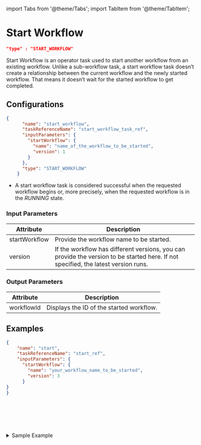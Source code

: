 import Tabs from '@theme/Tabs';
import TabItem from '@theme/TabItem';

# Start Workflow

```json
"type" : "START_WORKFLOW"
```

Start Workflow is an operator task used to start another workflow from an existing workflow. Unlike a sub-workflow task, a start workflow task doesn’t create a relationship between the current workflow and the newly started workflow. That means it doesn’t wait for the started workflow to get completed.

## Configurations​

```json
{
      "name": "start_workflow",
      "taskReferenceName": "start_workflow_task_ref",
      "inputParameters": {
        "startWorkflow": {
          "name": "name_of_the_workflow_to_be_started",
          "version": 1
        }
      },
      "type": "START_WORKFLOW"
    }
```
* A start workflow task is considered successful when the requested workflow begins or, more precisely, when the requested workflow is in the *RUNNING* state.

### Input Parameters​

| Attribute     | Description                                                                                                                        |
| ------------- | ---------------------------------------------------------------------------------------------------------------------------------- |
| startWorkflow | Provide the workflow name to be started.                                                                                           |
| version       | If the workflow has different versions, you can provide the version to be started here. If not specified, the latest version runs. |

### Output Parameters​

| Attribute  | Description                              |
| ---------- | ---------------------------------------- |
| workflowId | Displays the ID of the started workflow. |

## Examples

<Tabs>
<TabItem value="JSON" label="JSON">

```json
{
    "name": "start",
    "taskReferenceName": "start_ref",
    "inputParameters": {
      "startWorkflow": {
        "name": "your_workflow_name_to_be_started",
        "version": 3
      }
}
}
```

</TabItem>
<TabItem value="Java" label="Java">

```java

```

</TabItem>
<TabItem value="Python" label="Python">

```python

```

</TabItem>
<TabItem value="Golang" label="Golang">

```go

```
</TabItem>
<TabItem value="CSharp" label="CSharp">

```csharp

```
</TabItem>
<TabItem value="Javascript" label="Javascript">

```javascript

```
</TabItem>

<TabItem value="clojure" label="Clojure">

```clojure

```

</TabItem>
</Tabs>

<details><summary>Sample Example</summary>
<p>
Let’s see a sample JSON file for the start workflow task:

```json
{
"name": "sample_start_workflow",
"description": "Sample Workflow to start a new workflow.",
"tasks": [
  {
    "name": "start",
    "taskReferenceName": "start_ref",
    "inputParameters": {
      "startWorkflow": {
        "name": "your_workflow_name_to_be_started",
        "version": 3,
        "input": {}
      }
    },
    "type": "START_WORKFLOW",
  }
     ],
}
```

Here the input parameters are defined as:

```json
"inputParameters": {
      "startWorkflow": {
       "name": "your_workflow_name_to_be_started",
       "version": 3
      }
},
```

This would start your workflow named **“your_workflow_name_to_be_started”** with the version being 3.

The output shows the generated workflow ID of the started workflow.

```json
{
workflowId"8ca4184e-6a52-11ed-aaf5-f62716e2ae41"
}
```

From the workflow executions page, you can click on Start Workflow on the **Summary** tab to see the newly started workflow status.

<p align="center"><img src="/content/img/start-workflow-output-in-conductor.png" alt="Completed start workflow type" width="100%" height="auto" style={{paddingBottom: 40, paddingTop: 40}} /></p>

Even if the started workflow is not completed, the main workflow would be completed, i.e., in this case, even if **your_workflow_name_to_started** is not completed, the main workflow **sample_start_workflow** would be completed.
</p>
</details>